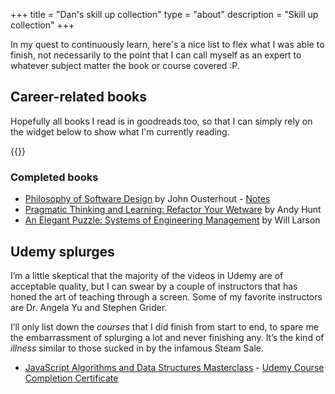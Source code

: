 +++
title = "Dan's skill up collection"
type = "about"
description = "Skill up collection"
+++

In my quest to continuously learn, here's a nice list to flex what I was able to finish, not necessarily
to the point that I can call myself as an expert to whatever subject matter the book or course covered :P.

## Career-related books

Hopefully all books I read is in goodreads too, so that I can simply rely on the widget below to show what I'm currently reading.

{{<good-reads user="137219091">}}

### Completed books

- [Philosophy of Software Design](https://www.goodreads.com/en/book/show/39996759-a-philosophy-of-software-design) by John Ousterhout - [Notes](/notes/pragmatic-thinking-and-learning/)
- [Pragmatic Thinking and Learning: Refactor Your Wetware](https://www.goodreads.com/en/book/show/18988711) by Andy Hunt
- [An Elegant Puzzle: Systems of Engineering Management](https://www.goodreads.com/book/show/45303387-an-elegant-puzzle) by Will Larson

## Udemy splurges

I’m a little skeptical that the majority of the videos in Udemy are of acceptable quality, but I can swear by a couple of instructors
that has honed the art of teaching through a screen. Some of my favorite instructors are Dr. Angela Yu and Stephen Grider.

I’ll only list down the _courses_ that I did finish from start to end, to spare me the embarrassment of splurging a lot and never finishing any.
It’s the kind of _illness_ similar to those sucked in by the infamous Steam Sale.

- [JavaScript Algorithms and Data Structures Masterclass](https://www.udemy.com/course/js-algorithms-and-data-structures-masterclass/) - [Udemy Course Completion Certificate](https://www.udemy.com/certificate/UC-30b98501-41cf-41ac-bf12-537603460515/)
